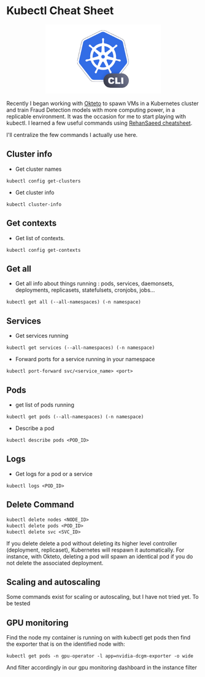 # Kubectl Cheat Sheet

<p align="center">
  <img src="/img/kubectl2.png" width=300 />
</p>

Recently I began working with [Okteto](https://github.com/okteto/okteto) to spawn VMs in a Kubernetes cluster and train Fraud Detection models with more computing power, in a replicable environment.
It was the occasion for me to start playing with kubectl. I learned a few useful commands using [RehanSaeed cheatsheet](https://github.com/RehanSaeed/Kubernetes-Cheat-Sheet).

I'll centralize the few commands I actually use here.

## Cluster info

- Get cluster names
```
kubectl config get-clusters
```

- Get cluster info
```
kubectl cluster-info
```

## Get contexts

- Get list of contexts.
```
kubectl config get-contexts
```

## Get all

- Get all info about things running : pods, services, daemonsets, deployments, replicasets, statefulsets, cronjobs, jobs...
```
kubectl get all (--all-namespaces) (-n namespace)
```

## Services

- Get services running
```
kubectl get services (--all-namespaces) (-n namespace)
```

- Forward ports for a service running in your namespace
```
kubectl port-forward svc/<service_name> <port>
```

## Pods 

- get list of pods running
```
kubectl get pods (--all-namespaces) (-n namespace)
```

- Describe a pod
```
kubectl describe pods <POD_ID>
```

## Logs

- Get logs for a pod or a service
```
kubectl logs <POD_ID>
```

## Delete Command

```
kubectl delete nodes <NODE_ID>
kubectl delete pods <POD_ID>
kubectl delete svc <SVC_ID>
```

If you delete delete a pod without deleting its higher level controller (deployment, replicaset), Kubernetes will respawn it automatically. For instance, with Okteto, deleting a pod will spawn an identical pod if you do not delete the associated deployment.

## Scaling and autoscaling

Some commands exist for scaling or autoscaling, but I have not tried yet. To be tested

## GPU monitoring

Find the node my container is running on with kubectl get pods then find the exporter that is on the identified node with:
```
kubectl get pods -n gpu-operator -l app=nvidia-dcgm-exporter -o wide
```

And filter accordingly in our gpu monitoring dashboard in the instance filter


